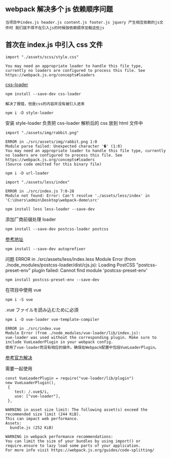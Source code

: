 ## webpack 解决多个 js 依赖顺序问题

    当项目中index.js header.js content.js footer.js jquery 产生相互依赖的js文件时 我们就不得不在引入js的时候按依赖顺序加载这些js

## 首次在 index.js 中引入 css 文件

```
import "./assets/scss/style.css"
```

    You may need an appropriate loader to handle this file type,
    currently no loaders are configured to process this file. See https://webpack.js.org/concepts#loaders

[css-loader](https://webpack.js.org/loaders/css-loader/#root)

```
npm install --save-dev css-loader
```

    解决了报错，但是css的内容并没有被引入进来

```
npm i -D style-loader
```

安装 style-loader 负责把 css-loader 解析后的 css 放到 html 文件中

```
import "./assets/img/rabbit.png"

```

    ERROR in ./src/assets/img/rabbit.png 1:0
    Module parse failed: Unexpected character '�' (1:0)
    You may need an appropriate loader to handle this file type, currently no loaders are configured to process this file. See https://webpack.js.org/concepts#loaders
    (Source code omitted for this binary file)

```
npm i -D url-loader
```

```
import "./assets/less/index"
```

    ERROR in ./src/index.js 7:0-28
    Module not found: Error: Can't resolve './assets/less/index' in 'C:\Users\admin\Desktop\webpack-demo\src'

```
npm install less less-loader --save-dev
```

添加厂商前缀处理 loader

```
npm install --save-dev postcss-loader postcss
```

[参考地址](https://webpack.js.org/loaders/postcss-loader/#autoprefixer)

```
npm install --save-dev autoprefixer
```

问题
ERROR in ./src/assets/less/index.less
Module Error (from ./node_modules/postcss-loader/dist/cjs.js):
Loading PostCSS "postcss-preset-env" plugin failed: Cannot find module 'postcss-preset-env'

```
npm install postcss-preset-env --save-dev
```

在项目中使用 vue

```
npm i -S vue
```

.vue ファイルを読み込むために必須

```
npm i -D vue-loader vue-template-compiler
```

    ERROR in ./src/index.vue
    Module Error (from ./node_modules/vue-loader/lib/index.js):
    vue-loader was used without the corresponding plugin. Make sure to include VueLoaderPlugin in your webpack config.
    使用了vue-loader而没有相应的插件。确保在Webpack配置中包括VueLoaderPlugin。

[参考官方解决](https://vue-loader.vuejs.org/migrating.html#migrating-from-v14)

需要一起使用

```
const VueLoaderPlugin = require("vue-loader/lib/plugin")
new VueLoaderPlugin(),
 {
    test: /.vue$/i,
    use: ["vue-loader"],
 },

```

```
WARNING in asset size limit: The following asset(s) exceed the recommended size limit (244 KiB).
This can impact web performance.
Assets:
  bundle.js (252 KiB)
```

```
WARNING in webpack performance recommendations:
You can limit the size of your bundles by using import() or require.ensure to lazy load some parts of your application.
For more info visit https://webpack.js.org/guides/code-splitting/
```
